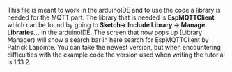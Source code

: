 This file is meant to work in the arduinoIDE and to use the code a library is needed for the MQTT part.
The library that is needed is **EspMQTTClient** which can be found by going to **Sketch-> Include Library -> Manage Libraries...** in the arduinoIDE.
The screen that now pops up (Library Manager) will show a search bar in here search for EspMQTTClient by Patrick Lapointe.
You can take the newest version, but when encountering difficulties with the example code the version used when writing the tutorial is 1.13.2.
